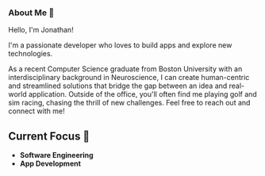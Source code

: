 ### About Me 👋
Hello, I'm Jonathan!

I'm a passionate developer who loves to build apps and explore new technologies. 

As a recent Computer Science graduate from Boston University with an interdisciplinary background in Neuroscience, I can create human-centric and streamlined solutions that bridge the gap between an idea and real-world application.
Outside of the office, you'll often find me playing golf and sim racing, chasing the thrill of new challenges. Feel free to reach out and connect with me!

## Current Focus 🚀 
- **Software Engineering**
- **App Development**
